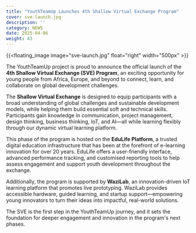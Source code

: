 ```yaml
---
title: "YouthTeamUp Launches 4th Shallow Virtual Exchange Program"
cover: sve-launch.jpg
description: ''
category: NEWS
date: 2025-04-06
weight: 43
---
```

{{<floating_image image="sve-launch.jpg" float="right" width="500px" >}}

The YouthTeamUp project is proud to announce the official launch of the **4th Shallow Virtual Exchange (SVE) Program**, an exciting opportunity for young people from Africa, Europe, and beyond to connect, learn, and collaborate on global development challenges.

The **Shallow Virtual Exchange** is designed to equip participants with a broad understanding of global challenges and sustainable development models, while helping them build essential soft and technical skills. Participants gain knowledge in communication, project management, design thinking, business thinking, IoT, and AI—all while learning flexibly through our dynamic virtual learning platform.

This phase of the program is hosted on the **EduLife Platform**, a trusted digital education infrastructure that has been at the forefront of e-learning innovation for over 20 years. EduLife offers a user-friendly interface, advanced performance tracking, and customised reporting tools to help assess engagement and support youth development throughout the exchange.

Additionally, the program is supported by **WaziLab**, an innovation-driven IoT learning platform that promotes live prototyping. WaziLab provides accessible hardware, guided learning, and startup support—empowering young innovators to turn their ideas into impactful, real-world solutions.

The SVE is the first step in the YouthTeamUp journey, and it sets the foundation for deeper engagement and innovation in the program's next phases. 
